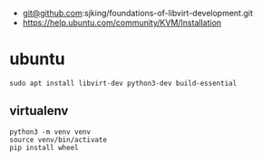 * git@github.com:sjking/foundations-of-libvirt-development.git
* https://help.ubuntu.com/community/KVM/Installation

# ubuntu

```
sudo apt install libvirt-dev python3-dev build-essential
```

## virtualenv

```
python3 -m venv venv
source venv/bin/activate
pip install wheel
```

